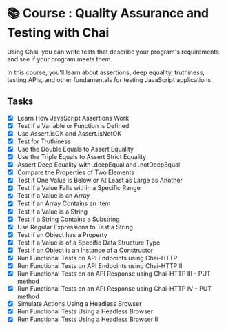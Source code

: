 # 📚 Course : Quality Assurance and Testing with Chai
Using Chai, you can write tests that describe your program's requirements and see if your program meets them.

In this course, you'll learn about assertions, deep equality, truthiness, testing APIs, and other fundamentals for testing JavaScript applications.

## Tasks
- [x] Learn How JavaScript Assertions Work
- [x] Test if a Variable or Function is Defined
- [x] Use Assert.isOK and Assert.isNotOK
- [x] Test for Truthiness
- [x] Use the Double Equals to Assert Equality
- [x] Use the Triple Equals to Assert Strict Equality
- [x] Assert Deep Equality with .deepEqual and .notDeepEqual
- [x] Compare the Properties of Two Elements
- [x] Test if One Value is Below or At Least as Large as Another
- [x] Test if a Value Falls within a Specific Range
- [x] Test if a Value is an Array
- [x] Test if an Array Contains an Item
- [x] Test if a Value is a String
- [x] Test if a String Contains a Substring
- [x] Use Regular Expressions to Test a String
- [x] Test if an Object has a Property
- [x] Test if a Value is of a Specific Data Structure Type
- [x] Test if an Object is an Instance of a Constructor
- [x] Run Functional Tests on API Endpoints using Chai-HTTP
- [x] Run Functional Tests on API Endpoints using Chai-HTTP II
- [x] Run Functional Tests on an API Response using Chai-HTTP III - PUT method
- [x] Run Functional Tests on an API Response using Chai-HTTP IV - PUT method
- [x] Simulate Actions Using a Headless Browser
- [x] Run Functional Tests Using a Headless Browser
- [x] Run Functional Tests Using a Headless Browser II

